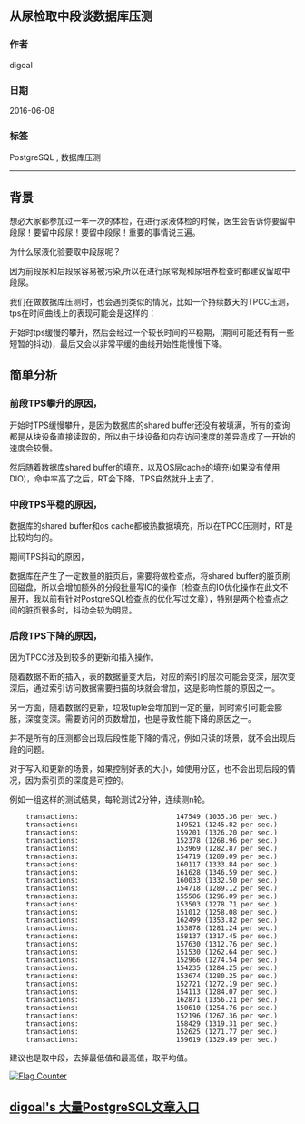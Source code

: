 ## 从尿检取中段谈数据库压测  
                                                                                                                                                                                                         
### 作者                                                                                                                                                                                                         
digoal                                                                                                                                                                                                         
                                                                                                                                                                                                         
### 日期                                                                                                                                                                                                         
2016-06-08                                                                                                                                                                                                  
                                                                                                                                                                                                         
### 标签                                                                                                                                                                                                         
PostgreSQL , 数据库压测     
                                                                                                                                                                                                         
----                                                                                                                                                                                                         
                                                                                                                                                                                                         
## 背景                                                                                             
想必大家都参加过一年一次的体检，在进行尿液体检的时候，医生会告诉你要留中段尿！要留中段尿！要留中段尿！重要的事情说三遍。  
  
为什么尿液化验要取中段尿呢？    
  
因为前段尿和后段尿容易被污染,所以在进行尿常规和尿培养检查时都建议留取中段尿。    
  
我们在做数据库压测时，也会遇到类似的情况，比如一个持续数天的TPCC压测，tps在时间曲线上的表现可能会是这样的：    
  
开始时tps缓慢的攀升，然后会经过一个较长时间的平稳期，(期间可能还有有一些短暂的抖动)，最后又会以非常平缓的曲线开始性能慢慢下降。    
  
## 简单分析    
  
### 前段TPS攀升的原因，    
  
开始时TPS缓慢攀升，是因为数据库的shared buffer还没有被填满，所有的查询都是从块设备直接读取的，所以由于块设备和内存访问速度的差异造成了一开始的速度会较慢。   
  
然后随着数据库shared buffer的填充，以及OS层cache的填充(如果没有使用DIO)，命中率高了之后，RT会下降，TPS自然就升上去了。    
  
### 中段TPS平稳的原因，    
  
数据库的shared buffer和os cache都被热数据填充，所以在TPCC压测时，RT是比较均匀的。    
  
期间TPS抖动的原因，    
  
数据库在产生了一定数量的脏页后，需要将做检查点，将shared buffer的脏页刷回磁盘，所以会增加额外的分段批量写IO的操作（检查点的IO优化操作在此文不展开，我以前有针对PostgreSQL检查点的优化写过文章），特别是两个检查点之间的脏页很多时，抖动会较为明显。    
  
### 后段TPS下降的原因，    
因为TPCC涉及到较多的更新和插入操作。    
  
随着数据不断的插入，表的数据量变大后，对应的索引的层次可能会变深，层次变深后，通过索引访问数据需要扫描的块就会增加，这是影响性能的原因之一。    
  
另一方面，随着数据的更新，垃圾tuple会增加到一定的量，同时索引可能会膨胀，深度变深。需要访问的页数增加，也是导致性能下降的原因之一。    
  
  
并不是所有的压测都会出现后段性能下降的情况，例如只读的场景，就不会出现后段的问题。    
  
对于写入和更新的场景，如果控制好表的大小，如使用分区，也不会出现后段的情况，因为索引页的深度是可控的。    
  
  
例如一组这样的测试结果，每轮测试2分钟，连续测n轮。    
  
```  
    transactions:                        147549 (1035.36 per sec.)  
    transactions:                        149521 (1245.82 per sec.)  
    transactions:                        159201 (1326.20 per sec.)  
    transactions:                        152378 (1268.96 per sec.)  
    transactions:                        153969 (1282.87 per sec.)  
    transactions:                        154719 (1289.09 per sec.)  
    transactions:                        160117 (1333.84 per sec.)  
    transactions:                        161628 (1346.59 per sec.)  
    transactions:                        160033 (1332.50 per sec.)  
    transactions:                        154718 (1289.12 per sec.)  
    transactions:                        155586 (1296.09 per sec.)  
    transactions:                        153503 (1278.71 per sec.)  
    transactions:                        151012 (1258.08 per sec.)  
    transactions:                        162499 (1353.82 per sec.)  
    transactions:                        153878 (1281.24 per sec.)  
    transactions:                        158137 (1317.45 per sec.)  
    transactions:                        157630 (1312.76 per sec.)  
    transactions:                        151530 (1262.64 per sec.)  
    transactions:                        152966 (1274.54 per sec.)  
    transactions:                        154235 (1284.25 per sec.)  
    transactions:                        153674 (1280.25 per sec.)  
    transactions:                        152721 (1272.19 per sec.)  
    transactions:                        154113 (1284.07 per sec.)  
    transactions:                        162871 (1356.21 per sec.)  
    transactions:                        150610 (1254.76 per sec.)  
    transactions:                        152196 (1267.36 per sec.)  
    transactions:                        158429 (1319.31 per sec.)  
    transactions:                        152625 (1271.77 per sec.)  
    transactions:                        159619 (1329.89 per sec.)  
```  
  
建议也是取中段，去掉最低值和最高值，取平均值。    
  
  
<a rel="nofollow" href="http://info.flagcounter.com/h9V1"  ><img src="http://s03.flagcounter.com/count/h9V1/bg_FFFFFF/txt_000000/border_CCCCCC/columns_2/maxflags_12/viewers_0/labels_0/pageviews_0/flags_0/"  alt="Flag Counter"  border="0"  ></a>  
  
  
  
  
  
  
## [digoal's 大量PostgreSQL文章入口](https://github.com/digoal/blog/blob/master/README.md "22709685feb7cab07d30f30387f0a9ae")
  

